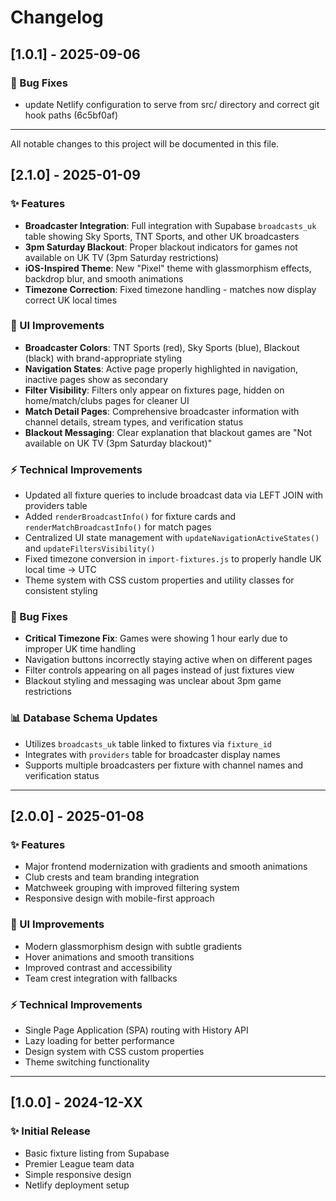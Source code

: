 # Changelog

## [1.0.1] - 2025-09-06

### 🐛 Bug Fixes
- update Netlify configuration to serve from src/ directory and correct git hook paths (6c5bf0af)

---


All notable changes to this project will be documented in this file.

## [2.1.0] - 2025-01-09

### ✨ Features
- **Broadcaster Integration**: Full integration with Supabase `broadcasts_uk` table showing Sky Sports, TNT Sports, and other UK broadcasters
- **3pm Saturday Blackout**: Proper blackout indicators for games not available on UK TV (3pm Saturday restrictions)
- **iOS-Inspired Theme**: New "Pixel" theme with glassmorphism effects, backdrop blur, and smooth animations
- **Timezone Correction**: Fixed timezone handling - matches now display correct UK local times

### 🎨 UI Improvements
- **Broadcaster Colors**: TNT Sports (red), Sky Sports (blue), Blackout (black) with brand-appropriate styling
- **Navigation States**: Active page properly highlighted in navigation, inactive pages show as secondary
- **Filter Visibility**: Filters only appear on fixtures page, hidden on home/match/clubs pages for cleaner UI
- **Match Detail Pages**: Comprehensive broadcaster information with channel details, stream types, and verification status
- **Blackout Messaging**: Clear explanation that blackout games are "Not available on UK TV (3pm Saturday blackout)"

### ⚡ Technical Improvements
- Updated all fixture queries to include broadcast data via LEFT JOIN with providers table
- Added `renderBroadcastInfo()` for fixture cards and `renderMatchBroadcastInfo()` for match pages
- Centralized UI state management with `updateNavigationActiveStates()` and `updateFiltersVisibility()`
- Fixed timezone conversion in `import-fixtures.js` to properly handle UK local time → UTC
- Theme system with CSS custom properties and utility classes for consistent styling

### 🐛 Bug Fixes
- **Critical Timezone Fix**: Games were showing 1 hour early due to improper UK time handling
- Navigation buttons incorrectly staying active when on different pages
- Filter controls appearing on all pages instead of just fixtures view
- Blackout styling and messaging was unclear about 3pm game restrictions

### 📊 Database Schema Updates
- Utilizes `broadcasts_uk` table linked to fixtures via `fixture_id`
- Integrates with `providers` table for broadcaster display names
- Supports multiple broadcasters per fixture with channel names and verification status

---

## [2.0.0] - 2025-01-08

### ✨ Features  
- Major frontend modernization with gradients and smooth animations
- Club crests and team branding integration
- Matchweek grouping with improved filtering system
- Responsive design with mobile-first approach

### 🎨 UI Improvements
- Modern glassmorphism design with subtle gradients
- Hover animations and smooth transitions
- Improved contrast and accessibility
- Team crest integration with fallbacks

### ⚡ Technical Improvements
- Single Page Application (SPA) routing with History API
- Lazy loading for better performance
- Design system with CSS custom properties
- Theme switching functionality

---

## [1.0.0] - 2024-12-XX

### ✨ Initial Release
- Basic fixture listing from Supabase
- Premier League team data
- Simple responsive design
- Netlify deployment setup
